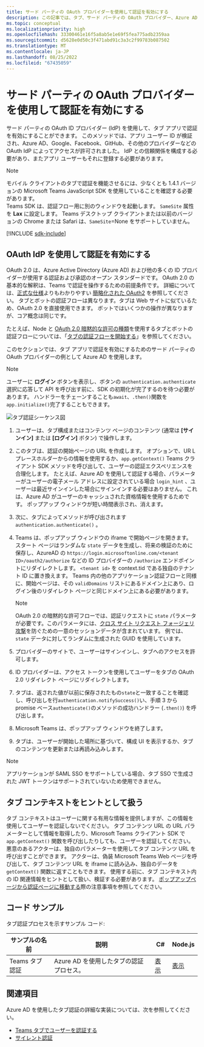 ```yaml
---
title: サード パーティの OAuth プロバイダーを使用して認証を有効にする
description: この記事では、タブ、サード パーティの OAuth プロバイダー、Azure AD による OAuth、および認証コード サンプルの Teams 認証フローについて説明します。
ms.topic: conceptual
ms.localizationpriority: high
ms.openlocfilehash: 33300461e16f5a8ab5e1e69f5fea775adb2359aa
ms.sourcegitcommit: d5628e0d50c3f471abd91c3a3c2f99783b087502
ms.translationtype: MT
ms.contentlocale: ja-JP
ms.lasthandoff: 08/25/2022
ms.locfileid: "67435059"
---
```

# <a name="enable-authentication-using-third-party-oauth-provider"></a>サード パーティの OAuth プロバイダーを使用して認証を有効にする

サード パーティの OAuth ID プロバイダー (IdP) を使用して、タブ アプリで認証を有効にすることができます。 このメソッドでは、アプリ ユーザー ID が検証され、Azure AD、Google、Facebook、GitHub、その他のプロバイダーなどの OAuth IdP によってアクセスが許可されました。 IdP との信頼関係を構成する必要があり、またアプリ ユーザーもそれに登録する必要があります。

> [!NOTE]
> モバイル クライアントのタブで認証を機能させるには、少なくとも 1.4.1 バージョンの Microsoft Teams JavaScript SDK を使用していることを確認する必要があります。  
> Teams SDK は、認証フロー用に別のウィンドウを起動します。 `SameSite` 属性を **Lax** に設定します。 Teams デスクトップ クライアントまたは以前のバージョンの Chrome または Safari は、`SameSite`=None をサポートしていません。

[!INCLUDE [sdk-include](~/includes/sdk-include.md)]

## <a name="use-oauth-idp-to-enable-authentication"></a>OAuth IdP を使用して認証を有効にする

OAuth 2.0 は、Azure Active Directory (Azure AD) および他の多くの ID プロバイダーが使用する認証および承認のオープン スタンダードです。 OAuth 2.0 の基本的な解釈は、Teams で認証を操作するための前提条件です。 詳細については、[正式な仕様](https://oauth.net/2/)よりもわかりやすい [簡略化された OAuth2](https://aaronparecki.com/oauth-2-simplified/) を参照してください。 タブとボットの認証フローは異なります。タブは Web サイトに似ているため、OAuth 2.0 を直接使用できます。 ボットではいくつかの操作が異なりますが、コア概念は同じです。

たとえば、Node と [OAuth 2.0 暗黙的な許可の種類](https://oauth.net/2/grant-types/implicit/)を使用するタブとボットの認証フローについては、「[タブの認証フローを開始する](~/tabs/how-to/authentication/auth-tab-aad.md#initiate-authentication-flow)」を参照してください。

このセクションでは、タブ アプリで認証を有効にするためのサード パーティの OAuth プロバイダーの例として Azure AD を使用します。

> [!NOTE]
> ユーザーに **ログイン** ボタンを表示し、ボタンの `authentication.authenticate` 選択に応答して API を呼び出す前に、SDK の初期化が完了するのを待つ必要があります。 ハンドラーをチェーンすることも`await`、`.then()`関数を`app.initialize()`完了することもできます。

![タブ認証シーケンス図](~/assets/images/authentication/tab_auth_sequence_diagram.png)

1. ユーザーは、タブ構成またはコンテンツ ページのコンテンツ (通常は **[サインイン]** または **[ログイン]** ボタン) で操作します。
2. このタブは、認証の開始ページの URL を作成します。 オプションで、UR Lプレースホルダーからの情報を使用するか、`app.getContext()` Teams クライアント SDK メソッドを呼び出して、ユーザーの認証エクスペリエンスを合理化します。 たとえば、Azure AD を使用して認証する場合、パラメーターがユーザーの電子メール アドレスに設定されている場合 `login_hint` 、ユーザーは最近サインインした場合にサインインする必要はありません。 これは、Azure AD がユーザーのキャッシュされた資格情報を使用するためです。 ポップアップ ウィンドウが短い時間表示され、消えます。
3. 次に、タブによってメソッドが呼び出されます `authentication.authenticate()` 。
4. Teams は、ポップアップ ウィンドウの iframe で開始ページを開きます。 スタート ページはランダムな `state` データを生成し、将来の検証のために保存し、AzureAD の `https://login.microsoftonline.com/<tenant ID>/oauth2/authorize` などの ID プロバイダーの `/authorize` エンドポイントにリダイレクトします。 `<tenant id>` を context.tid である独自のテナント ID に置き換えます。
Teams 内の他のアプリケーション認証フローと同様に、開始ページは、その `validDomains` リストにあるドメイン上にあり、ログイン後のリダイレクト ページと同じドメイン上にある必要があります。

    > [!NOTE]
    > OAuth 2.0 の暗黙的な許可フローでは、認証リクエストに `state` パラメータが必要です。このパラメータには、[クロス サイト リクエスト フォージェリ攻撃](https://en.wikipedia.org/wiki/Cross-site_request_forgery)を防ぐための一意のセッションデータが含まれています。 例では、`state` データに対してランダムに生成された GUID を使用しています。

5. プロバイダーのサイトで、ユーザーはサインインし、タブへのアクセスを許可します。
6. ID プロバイダーは、アクセス トークンを使用してユーザーをタブの OAuth 2.0 リダイレクト ページにリダイレクトします。
7. タブは、返された値が以前に保存されたもの`state`と一致することを確認し、呼び出しを行`authentication.notifySuccess()`い、手順 3 から promise ベース`authenticate()`のメソッドの成功ハンドラー (`.then()`) を呼び出します。
8. Microsoft Teams は、ポップアップ ウィンドウを終了します。
9. タブは、ユーザーが開始した場所に基づいて、構成 UI を表示するか、タブのコンテンツを更新または再読み込みします。

> [!NOTE]
> アプリケーションが SAML SSO をサポートしている場合、タブ SSO で生成された JWT トークンはサポートされていないため使用できません。

## <a name="treat-tab-context-as-hints"></a>タブ コンテキストをヒントとして扱う

タブ コンテキストはユーザーに関する有用な情報を提供しますが、この情報を使用してユーザーを認証しないでください。 タブ コンテンツ URL の URL パラメーターとして情報を取得したり、Microsoft Teams クライアント SDK で `app.getContext()` 関数を呼び出したりしても、ユーザーを認証してください。 悪意のあるアクターは、独自のパラメーターを使用してタブ コンテンツ URL を呼び出すことができます。 アクターは、偽装 Microsoft Teams Web ページを呼び出して、タブ コンテンツ URL を iframe に読み込み、独自のデータを `getContext()` 関数に返すこともできます。 使用する前に、タブ コンテキスト内の ID 関連情報をヒントとして扱い、検証する必要があります。 [ポップアップページから認証ページに移動する](~/tabs/how-to/authentication/auth-tab-aad.md#navigate-to-the-authorization-page-from-your-pop-up-page)際の注意事項を参照してください。

## <a name="code-sample"></a>コード サンプル

タブ認証プロセスを示すサンプル コード:

| **サンプルの名前** | **説明** | **C#** | **Node.js** |
|-----------------|-----------------|-------------|------------|
| Teams タブ認証 | Azure AD を使用したタブの認証プロセス。 | [表示](https://github.com/OfficeDev/Microsoft-Teams-Samples/tree/main/samples/app-complete-sample/csharp) | [表示](https://github.com/OfficeDev/Microsoft-Teams-Samples/tree/main/samples/app-complete-sample/nodejs) |

## <a name="see-also"></a>関連項目

Azure AD を使用したタブ認証の詳細な実装については、次を参照してください。

* [Teams タブでユーザーを認証する](~/tabs/how-to/authentication/auth-tab-AAD.md)
* [サイレント認証](~/tabs/how-to/authentication/auth-silent-AAD.md)
